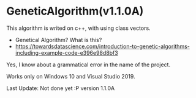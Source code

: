 # GeneticAlgorithm(v1.1.0A)
This algorithm is writed on c++, with using class vectors.

- Genetical Algorithm? What is this?
- https://towardsdatascience.com/introduction-to-genetic-algorithms-including-example-code-e396e98d8bf3

Yes, I know about a grammatical error in the name of the project.

Works only on Windows 10 and Visual Studio 2019.

Last Update:
Not done yet :P
version 1.1.0A
